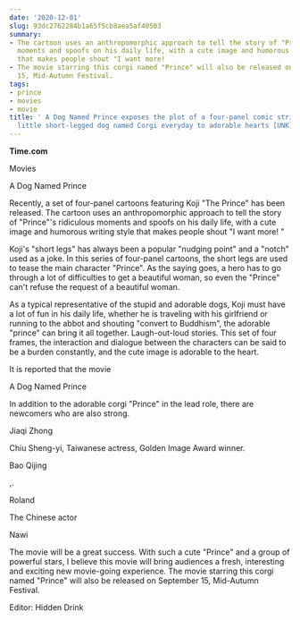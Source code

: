 ```yaml
---
date: '2020-12-01'
slug: 93dc2762284b1a65f5cb8aea5af40503
summary:
- The cartoon uses an anthropomorphic approach to tell the story of "Prince"'s ridiculous
  moments and spoofs on his daily life, with a cute image and humorous writing style
  that makes people shout "I want more!
- The movie starring this corgi named "Prince" will also be released on September
  15, Mid-Autumn Festival.
tags:
- prince
- movies
- movie
title: ' A Dog Named Prince exposes the plot of a four-panel comic strip with a cute
  little short-legged dog named Corgi everyday to adorable hearts [UNK][UNK]Time.com '
---
```


 **Time.com**

Movies

A Dog Named Prince

Recently, a set of four-panel cartoons featuring Koji "The Prince" has been released. The cartoon uses an anthropomorphic approach to tell the story of "Prince"'s ridiculous moments and spoofs on his daily life, with a cute image and humorous writing style that makes people shout "I want more! "

  

Koji's "short legs" has always been a popular "nudging point" and a "notch" used as a joke. In this series of four-panel cartoons, the short legs are used to tease the main character "Prince". As the saying goes, a hero has to go through a lot of difficulties to get a beautiful woman, so even the "Prince" can't refuse the request of a beautiful woman.

  

As a typical representative of the stupid and adorable dogs, Koji must have a lot of fun in his daily life, whether he is traveling with his girlfriend or running to the abbot and shouting "convert to Buddhism", the adorable "prince" can bring it all together.
Laugh-out-loud stories. This set of four frames, the interaction and dialogue between the characters can be said to be a burden constantly, and the cute image is adorable to the heart.

  

It is reported that the movie

A Dog Named Prince

In addition to the adorable corgi "Prince" in the lead role, there are newcomers who are also strong.

Jiaqi Zhong

Chiu Sheng-yi, Taiwanese actress, Golden Image Award winner.

Bao Qijing

,.

Roland

The Chinese actor

Nawi

The movie will be a great success. With such a cute "Prince" and a group of powerful stars, I believe this movie will bring audiences a fresh, interesting and exciting new movie-going experience. The movie starring this corgi named "Prince" will also be released on September 15, Mid-Autumn Festival.

Editor: Hidden Drink

 
        